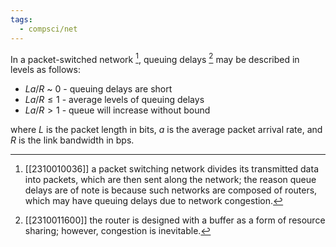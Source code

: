 ```yaml
---
tags:
  - compsci/net
---
```


In a packet-switched network [^2], queuing delays [^1] may be described in levels as follows:
- $La/{R}$ ~ $0$ - queuing delays are short
- $La/{R} \leq 1$ - average levels of queuing delays
- $La/R >1$ - queue will increase without bound

where $L$ is the packet length in bits, $a$ is the average packet arrival rate, and $R$ is the link bandwidth in bps.

[^1]: [[2310011600]] the router is designed with a buffer as a form of resource sharing; however, congestion is inevitable.
[^2]: [[2310010036]] a packet switching network divides its transmitted data into packets, which are then sent along the network; the reason queue delays are of note is because such networks are composed of routers, which may have queuing delays due to network congestion.